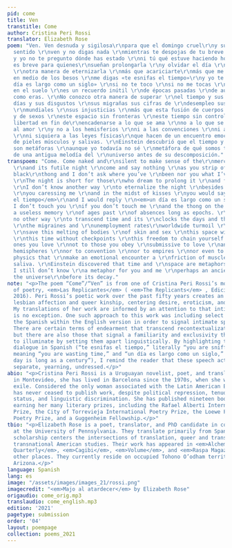 ```yaml
---
pid: come
title: Ven
transtitle: Come
author: Cristina Peri Rossi
translator: Elizabeth Rose
poem: "Ven. Ven desnuda y sigilosa\r\npara que el domingo cruel\r\ny su inútil noche\r\ntengan
  sentido \r\nven y no digas nada \r\nmientras te despojas de tu breve tanga \r\nnegra
  y yo no te pregunto dónde has estado \r\nni tú qué estuve haciendo hoy.\r\nLa noche
  es breve para quienes\r\nsueñan prolongarla \r\ny olvidar el día \r\ny yo no conozco
  \r\notra manera de eternizarla \r\nmás que acariciarte\r\nmás que me acaricies \r\ny
  en medio de los besos \r\nme digas «te esnifas el tiempo»\r\ny yo te conteste \r\n«un
  día es largo como un siglo» \r\nsi no te toco \r\nsi no me tocas \r\ny la tanga
  en el suelo \r\nes un recuerdo inútil \r\nde épocas pasadas \r\nde ausencias largas
  como eras. \r\nNo conozco otra manera de superar \r\nel tiempo y sus relojes \r\nlos
  días y sus disgustos \r\nsus migrañas sus cifras de \r\ndesempleo sus turbulencias
  \r\nmundiales \r\nsus injusticias \r\nmás que esta fusión de cuerpos \r\nde pieles
  y de sexos \r\neste espacio sin fronteras \r\neste tiempo sin controles \r\nesta
  libertad en fin de\r\nencadenarse a lo que se ama \r\nno a lo que se obedece \r\nsumisas
  al amor \r\ny no a los hemisferios \r\nni a las convenciones \r\nni a los imperios
  \r\nni siquiera a las leyes físicas\r\nque hacen de un encuentro emocional la \r\nfricción
  de pieles músculos y salivas. \r\nEinstein descubrió que el tiempo y el \r\nespacio
  son metáforas \r\naunque yo todavía no sé \r\nmetáfora de qué somos tú y yo \r\nquizás
  de una antigua melodía del \r\nuniverso antes de su descomposición."
transpoem: "Come. Come naked and\r\nsilent to make sense of the\r\nmerciless Sunday
  \r\nand its futile night \r\ncome and say nothing \r\nas you strip off your small
  black\r\nthong and I don’t ask where you’ve \r\nbeen nor you what I’ve been up to.
  \r\nThe night is short for those\r\nwho dream to prolong it \r\nand forget the daytime
  \r\nI don’t know another way \r\nto eternalize the night \r\nbesides caressing you
  \r\nyou caressing me \r\nand in the midst of kisses \r\nyou would say <em>te esnifas
  el tiempo</em>\r\nand I would reply \r\n<em>un día es largo como un siglo</em> \r\nif
  I don’t touch you \r\nif you don’t touch me \r\nand the thong on the floor \r\nis
  a useless memory \r\nof ages past \r\nof absences long as epochs. \r\nI know of
  no other way \r\nto transcend time and its \r\nclocks the days and their irritations
  \r\nthe migraines and \r\nunemployment rates\r\nworldwide turmoil \r\nand injustice
  \r\nsave this melting of bodies \r\nof skin and sex \r\nthis space without borders
  \r\nthis time without checkpoints \r\nthis freedom to chain yourself \r\nto the
  ones you love \r\nnot to those you obey \r\nsubmissive to love \r\nand not to the
  hemispheres \r\nnor to convention \r\nnor to empires \r\nnor even to the laws of
  physics that \r\nmake an emotional encounter a \r\nfriction of muscles skin and
  saliva. \r\nEinstein discovered that time and \r\nspace are metaphors \r\nthough
  I still don’t know \r\na metaphor for you and me \r\nperhaps an ancient melody\r\nof
  the universe\r\nbefore its decay."
note: "<p>The poem “Come”/“Ven” is from one of Cristina Peri Rossi’s most recent volumes
  of poetry, <em>Las Replicantes</em> ( <em>The Replicants</em> , Ediciones Cálamo,
  2016). Peri Rossi’s poetic work over the past fifty years creates an archive of
  lesbian affection and queer kinship, centering desire, eroticism, and intimacy.
  My translations of her work are informed by an attention to that intimacy, and “Come”/“Ven”
  is no exception. One such approach to this work was including select fragments of
  the Spanish within the English version in order to signal intimate speech acts.
  There are certain terms of endearment that transcend recontextualization in English,
  but there are also those that signal a familiarity and exclusivity that I choose
  to illuminate by setting them apart linguistically. By highlighting the lovers’
  dialogue in Spanish (“te esnifas el tiempo,” literally “you are sniffing time,”
  meaning “you are wasting time,” and “un día es largo como un siglo,” literally “a
  day is long as a century”), I remind the reader that these speech acts are exclusive,
  separate, yearning, undressed.</p>"
abio: "<p>Cristina Peri Rossi is a Uruguayan novelist, poet, and translator. Born
  in Montevideo, she has lived in Barcelona since the 1970s, when she went into political
  exile. Considered the only woman associated with the Latin American Boom, Peri Rossi
  has never ceased to publish work, despite political repression, tenuous immigration
  status, and linguistic discrimination. She has published nineteen books of poetry,
  earning her many literary prizes, including the Rafael Alberti International Poetry
  Prize, the City of Torrevieja International Poetry Prize, the Loewe Foundation International
  Poetry Prize, and a Guggenheim Fellowship.</p>"
tbio: "<p>Elizabeth Rose is a poet, translator, and PhD candidate in comparative literature
  at the University of Pennsylvania. They translate primarily from Spanish, and their
  scholarship centers the intersections of translation, queer and trans theory, and
  transnational American studies. Their work has appeared in <em>Alchemy</em>, <em>Tupelo
  Quarterly</em>, <em>Cagibi</em>, <em>Volume</em>, and <em>Raspa Magazine</em>, among
  other places. They currently reside on occupied Tohono O’odham territory, or Tucson,
  Arizona.</p>"
language: Spanish
lang: es
image: "/assets/images/images_21/rossi.png"
imagecredit: "<em>Majo al atardecer</em> by Elizabeth Rose"
origaudio: come_orig.mp3
translaudio: come_english.mp3
edition: '2021'
pagetype: submission
order: '04'
layout: poempage
collection: poems_2021
---
```

